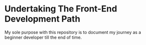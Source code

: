 # Undertaking The Front-End Development Path
My sole purpose with this repository is to document my journey as a beginner developer till the end of time.
